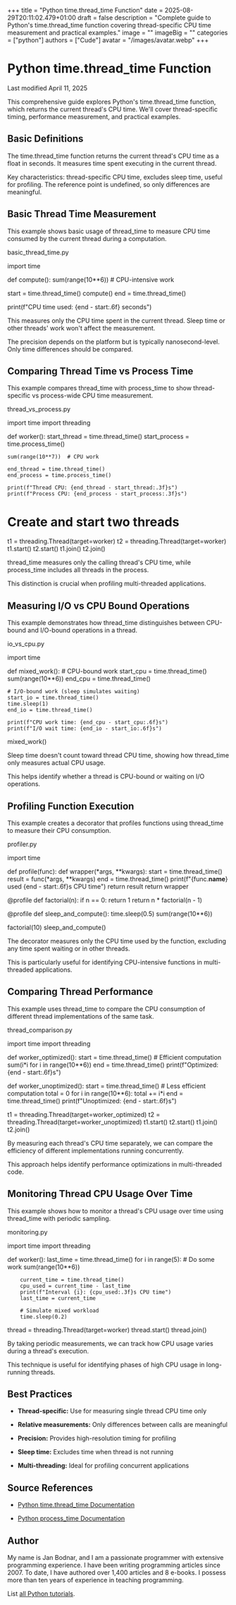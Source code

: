 +++
title = "Python time.thread_time Function"
date = 2025-08-29T20:11:02.479+01:00
draft = false
description = "Complete guide to Python's time.thread_time function covering thread-specific CPU time measurement and practical examples."
image = ""
imageBig = ""
categories = ["python"]
authors = ["Cude"]
avatar = "/images/avatar.webp"
+++

# Python time.thread_time Function

Last modified April 11, 2025

This comprehensive guide explores Python's time.thread_time function,
which returns the current thread's CPU time. We'll cover thread-specific timing,
performance measurement, and practical examples.

## Basic Definitions

The time.thread_time function returns the current thread's CPU time
as a float in seconds. It measures time spent executing in the current thread.

Key characteristics: thread-specific CPU time, excludes sleep time, useful for
profiling. The reference point is undefined, so only differences are meaningful.

## Basic Thread Time Measurement

This example shows basic usage of thread_time to measure CPU time
consumed by the current thread during a computation.

basic_thread_time.py
  

import time

def compute():
    sum(range(10**6))  # CPU-intensive work

start = time.thread_time()
compute()
end = time.thread_time()

print(f"CPU time used: {end - start:.6f} seconds")

This measures only the CPU time spent in the current thread. Sleep time or
other threads' work won't affect the measurement.

The precision depends on the platform but is typically nanosecond-level.
Only time differences should be compared.

## Comparing Thread Time vs Process Time

This example compares thread_time with process_time
to show thread-specific vs process-wide CPU time measurement.

thread_vs_process.py
  

import time
import threading

def worker():
    start_thread = time.thread_time()
    start_process = time.process_time()
    
    sum(range(10**7))  # CPU work
    
    end_thread = time.thread_time()
    end_process = time.process_time()
    
    print(f"Thread CPU: {end_thread - start_thread:.3f}s")
    print(f"Process CPU: {end_process - start_process:.3f}s")

# Create and start two threads
t1 = threading.Thread(target=worker)
t2 = threading.Thread(target=worker)
t1.start()
t2.start()
t1.join()
t2.join()

thread_time measures only the calling thread's CPU time, while
process_time includes all threads in the process.

This distinction is crucial when profiling multi-threaded applications.

## Measuring I/O vs CPU Bound Operations

This example demonstrates how thread_time distinguishes between
CPU-bound and I/O-bound operations in a thread.

io_vs_cpu.py
  

import time

def mixed_work():
    # CPU-bound work
    start_cpu = time.thread_time()
    sum(range(10**6))
    end_cpu = time.thread_time()
    
    # I/O-bound work (sleep simulates waiting)
    start_io = time.thread_time()
    time.sleep(1)
    end_io = time.thread_time()
    
    print(f"CPU work time: {end_cpu - start_cpu:.6f}s")
    print(f"I/O wait time: {end_io - start_io:.6f}s")

mixed_work()

Sleep time doesn't count toward thread CPU time, showing how thread_time
only measures actual CPU usage.

This helps identify whether a thread is CPU-bound or waiting on I/O operations.

## Profiling Function Execution

This example creates a decorator that profiles functions using thread_time
to measure their CPU consumption.

profiler.py
  

import time

def profile(func):
    def wrapper(*args, **kwargs):
        start = time.thread_time()
        result = func(*args, **kwargs)
        end = time.thread_time()
        print(f"{func.__name__} used {end - start:.6f}s CPU time")
        return result
    return wrapper

@profile
def factorial(n):
    if n == 0:
        return 1
    return n * factorial(n - 1)

@profile
def sleep_and_compute():
    time.sleep(0.5)
    sum(range(10**6))

factorial(10)
sleep_and_compute()

The decorator measures only the CPU time used by the function, excluding any
time spent waiting or in other threads.

This is particularly useful for identifying CPU-intensive functions in
multi-threaded applications.

## Comparing Thread Performance

This example uses thread_time to compare the CPU consumption
of different thread implementations of the same task.

thread_comparison.py
  

import time
import threading

def worker_optimized():
    start = time.thread_time()
    # Efficient computation
    sum(i*i for i in range(10**6))
    end = time.thread_time()
    print(f"Optimized: {end - start:.6f}s")

def worker_unoptimized():
    start = time.thread_time()
    # Less efficient computation
    total = 0
    for i in range(10**6):
        total += i*i
    end = time.thread_time()
    print(f"Unoptimized: {end - start:.6f}s")

t1 = threading.Thread(target=worker_optimized)
t2 = threading.Thread(target=worker_unoptimized)
t1.start()
t2.start()
t1.join()
t2.join()

By measuring each thread's CPU time separately, we can compare the efficiency
of different implementations running concurrently.

This approach helps identify performance optimizations in multi-threaded code.

## Monitoring Thread CPU Usage Over Time

This example shows how to monitor a thread's CPU usage over time using
thread_time with periodic sampling.

monitoring.py
  

import time
import threading

def worker():
    last_time = time.thread_time()
    for i in range(5):
        # Do some work
        sum(range(10**6))
        
        current_time = time.thread_time()
        cpu_used = current_time - last_time
        print(f"Interval {i}: {cpu_used:.3f}s CPU time")
        last_time = current_time
        
        # Simulate mixed workload
        time.sleep(0.2)

thread = threading.Thread(target=worker)
thread.start()
thread.join()

By taking periodic measurements, we can track how CPU usage varies during
a thread's execution.

This technique is useful for identifying phases of high CPU usage in
long-running threads.

## Best Practices

- **Thread-specific:** Use for measuring single thread CPU time only

- **Relative measurements:** Only differences between calls are meaningful

- **Precision:** Provides high-resolution timing for profiling

- **Sleep time:** Excludes time when thread is not running

- **Multi-threading:** Ideal for profiling concurrent applications

## Source References

- [Python time.thread_time Documentation](https://docs.python.org/3/library/time.html#time.thread_time)

- [Python process_time Documentation](https://docs.python.org/3/library/time.html#time.process_time)

## Author

My name is Jan Bodnar, and I am a passionate programmer with extensive
programming experience. I have been writing programming articles since 2007.
To date, I have authored over 1,400 articles and 8 e-books. I possess more
than ten years of experience in teaching programming.

List [all Python tutorials](/python/).